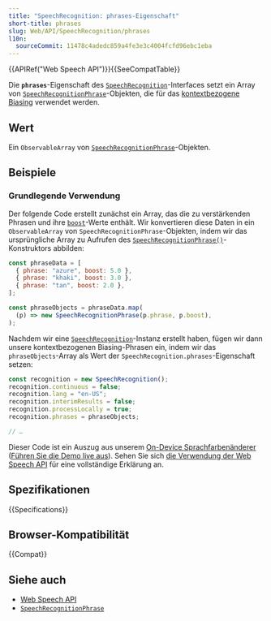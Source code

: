 ```yaml
---
title: "SpeechRecognition: phrases-Eigenschaft"
short-title: phrases
slug: Web/API/SpeechRecognition/phrases
l10n:
  sourceCommit: 11478c4adedc859a4fe3e3c4004fcfd96ebc1eba
---
```


{{APIRef("Web Speech API")}}{{SeeCompatTable}}

Die **`phrases`**-Eigenschaft des [`SpeechRecognition`](/de/docs/Web/API/SpeechRecognition)-Interfaces setzt ein Array von [`SpeechRecognitionPhrase`](/de/docs/Web/API/SpeechRecognitionPhrase)-Objekten, die für das [kontextbezogene Biasing](/de/docs/Web/API/Web_Speech_API/Using_the_Web_Speech_API#contextual_biasing_in_speech_recognition) verwendet werden.

## Wert

Ein `ObservableArray` von [`SpeechRecognitionPhrase`](/de/docs/Web/API/SpeechRecognitionPhrase)-Objekten.

## Beispiele

### Grundlegende Verwendung

Der folgende Code erstellt zunächst ein Array, das die zu verstärkenden Phrasen und ihre [`boost`](/de/docs/Web/API/SpeechRecognitionPhrase/boost)-Werte enthält. Wir konvertieren diese Daten in ein `ObservableArray` von `SpeechRecognitionPhrase`-Objekten, indem wir das ursprüngliche Array zu Aufrufen des [`SpeechRecognitionPhrase()`](/de/docs/Web/API/SpeechRecognitionPhrase/SpeechRecognitionPhrase)-Konstruktors abbilden:

```js
const phraseData = [
  { phrase: "azure", boost: 5.0 },
  { phrase: "khaki", boost: 3.0 },
  { phrase: "tan", boost: 2.0 },
];

const phraseObjects = phraseData.map(
  (p) => new SpeechRecognitionPhrase(p.phrase, p.boost),
);
```

Nachdem wir eine [`SpeechRecognition`](/de/docs/Web/API/SpeechRecognition)-Instanz erstellt haben, fügen wir dann unsere kontextbezogenen Biasing-Phrasen ein, indem wir das `phraseObjects`-Array als Wert der `SpeechRecognition.phrases`-Eigenschaft setzen:

```js
const recognition = new SpeechRecognition();
recognition.continuous = false;
recognition.lang = "en-US";
recognition.interimResults = false;
recognition.processLocally = true;
recognition.phrases = phraseObjects;

// …
```

Dieser Code ist ein Auszug aus unserem [On-Device Sprachfarbenänderer](https://github.com/mdn/dom-examples/tree/main/web-speech-api/on-device-speech-color-changer) ([Führen Sie die Demo live aus](https://mdn.github.io/dom-examples/web-speech-api/on-device-speech-color-changer/)). Sehen Sie sich [die Verwendung der Web Speech API](/de/docs/Web/API/Web_Speech_API/Using_the_Web_Speech_API) für eine vollständige Erklärung an.

## Spezifikationen

{{Specifications}}

## Browser-Kompatibilität

{{Compat}}

## Siehe auch

- [Web Speech API](/de/docs/Web/API/Web_Speech_API)
- [`SpeechRecognitionPhrase`](/de/docs/Web/API/SpeechRecognitionPhrase)
